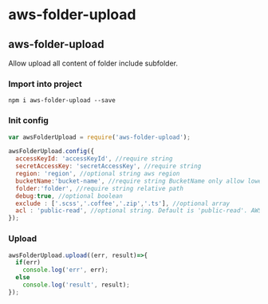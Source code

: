 # aws-folder-upload

## aws-folder-upload
Allow upload all content of folder include subfolder.

### Import into project
```shell
npm i aws-folder-upload --save
```

### Init config
```javascript
var awsFolderUpload = require('aws-folder-upload');

awsFolderUpload.config({
  accessKeyId: 'accessKeyId', //require string
  secretAccessKey: 'secretAccessKey', //require string
  region: 'region', //optional string aws region
  bucketName:'bucket-name', //require string BucketName only allow lowercase [a-z0-9] and - charactors
  folder:'folder', //require string relative path
  debug:true, //optional boolean
  exclude : ['.scss','.coffee','.zip','.ts'], //optional array
  acl : 'public-read', //optional string. Default is 'public-read'. AWS value "private"|"public-read"|"public-read-write"|"authenticated-read"|"aws-exec-read"|"bucket-owner-read"|"bucket-owner-full-control"
});
```

### Upload
```javascript
awsFolderUpload.upload((err, result)=>{
  if(err)
    console.log('err', err);
  else
    console.log('result', result);
});
```